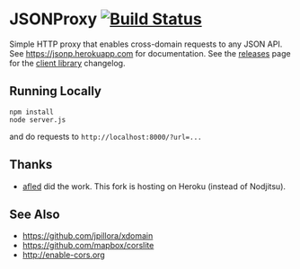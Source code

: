 # JSONProxy [![Build Status](https://travis-ci.org/ft-interactive/jsonp.png?branch=master)](https://travis-ci.org/ft-interactive/jsonp)

Simple HTTP proxy that enables cross-domain requests to any JSON API.  See https://jsonp.herokuapp.com for documentation.  See the [releases](https://github.com/ft-interactive/jsonp/releases) page for the [client library](jsonp.js) changelog.

## Running Locally

```
npm install
node server.js
```

and do requests to `http://localhost:8000/?url=...`

## Thanks

* [afled](https://github.com/afeld/jsonp) did the work. This fork is hosting on Heroku (instead of Nodjitsu).

## See Also

* https://github.com/jpillora/xdomain
* https://github.com/mapbox/corslite
* http://enable-cors.org
